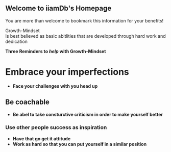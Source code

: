## Welcome to iiamDb's Homepage
You are more than welcome to bookmark this information for your benefits!

Growth-Mindset<br>
Is best believed as basic abitlities that are developed through hard work and dedication

<strong>Three Reminders to <em>help</em> with Growth-Mindset</strong>

# Embrace your imperfections
<ul>
  <li> <strong>Face your challenges with you head up</strong></li>
</ul>

## <strong>Be coachable</storng>
<ul>
  <li> Be abel to take consturctive criticism in order to make yourself better</li>
</ul>

### <strong>Use other people success as inspiration</strong>
<ul>
  <li>Have that go get it attitude</li>
  <li> Work as hard so that you can put yourself in a similar position</li>
</ul>
